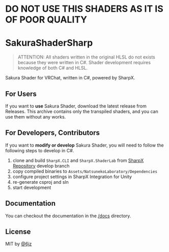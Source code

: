 # DO NOT USE THIS SHADERS AS IT IS OF POOR QUALITY

# SakuraShaderSharp

> ATTENTION: All shaders written in the original HLSL do not exists because they were written in C#.
> Shader development requires knowledge of both C# and HLSL.

Sakura Shader for VRChat, written in C#, powered by SharpX.

## For Users

If you want to **use** Sakura Shader, download the latest release from Releases.
This archive contains only the transpiled shaders, and you can use them without any works.

## For Developers, Contributors

If you want to **modify or develop** Sakura Shader, you will need to follow the following steps to develop in C#.

1. clone and build `SharpX.CLI` and `SharpX.ShaderLab` from [SharpX Repository](https://github.com/mika-f/SharpX) develop branch
2. copy compiled binaries to `Assets/NatsunekoLaboratory/Dependencies`
3. configure project settings in SharpX Integration for Unity
4. re-generate csproj and sln
5. start development

## Documentation

You can checkout the documentation in the [/docs](/docs) directory.

## License

MIT by [@6jz](https://twitter.com/6jz)
